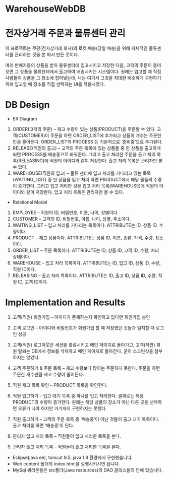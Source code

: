 # WarehouseWebDB

# 전자상거래 주문과 물류센터 관리
<Objective of project>

이 프로젝트는 쿠팡(전자상거래 회사)의 로켓 배송(당일 배송)을 위해 자체적인 물류센터를 관리하는 것을 본 따서 만든 것이다.

여러 판매자들의 상품을 받아 물류센터에 입고시키고 저장한 다음, 고객의 주문이 들어오면 그 상품을 물류센터에서 출고하여 배송시키는 시스템이다. 원래는 입고할 때 직접 사람들이 상품을 그 장소에 집어넣는데, 나는 여기서 그것을 최대한 비슷하게 구현하기 위해 입고할 때 장소를 직접 선택하는 UI를 적용시켰다.


# DB Design

- ER Diagram

1.	ORDER(고객의 주문) – 재고 수량이 있는 상품(PRODUCT)을 주문할 수 있다. 고객(CUSTOMER)이 주문을 하면 ORDER_LIST에 추가되고 상품의 개수는 주문한 만큼 줄어든다. ORDER_LIST의 PROCESS 는 기본적으로 ‘준비중’으로 추가된다.
2.	RELEASE(직원의 출고) – 고객의 주문 목록에 있는 상품들 중 한 상품을 출고하게 되면 PROCESS를 배송중으로 바꿔준다. 그리고 출고 처리한 주문을 출고 처리 목록(RELEASING)에 직원의 아이디와 같이 저장한다. 출고 처리 목록은 관리자만 볼 수 있다.
3.	WAREHOUSE(직원의 입고) – 물류 센터에 입고 처리를 기다리고 있는 목록(WAITING_LIST) 중 한 상품을 입고 처리 하면 PRODUCT에서 해당 물품의 수량이 증가한다. 그리고 입고 처리한 것을 입고 처리 목록(WAREHOUSE)에 직원의 아이디와 같이 저장한다. 입고 처리 목록은 관리자만 볼 수 있다.


- Relational Model

1.	EMPLOYEE – 직원의 ID, 비밀번호, 이름, 나이, 성별이다.
2.	CUSTOMER – 고객의 ID, 비밀번호, 이름, 나이, 성별, 주소이다.
3.	WAITING_LIST – 입고 처리를 기다리는 목록이다. ATTRIBUTE는 ID, 상품 ID, 수량이다.
4.	PRODUCT – 재고 상품이다. ATTRIBUTE는 상품 ID, 이름, 종류, 가격, 수량, 장소이다.
5.	ORDER_LIST – 주문 목록이다. ATTRIBUTE는 ID, 상품 ID, 고객 ID, 수량, 처리 상태이다.
6.	WAREHOUSE – 입고 처리 목록이다. ATTRIBUTE는 ID, 입고 ID, 상품 ID, 수량, 직원 ID이다.
7.	RELEASING – 출고 처리 목록이다. ATTRIBUTE는 ID, 출고 ID, 상품 ID, 수량, 직원 ID, 고객 ID이다.


# Implementation and Results

1.	고객(직원) 회원가입 – 아이디가 존재하는지 확인하고 없다면 회원가입 승인

2.	고객 로그인 – 아이디와 비밀번호가 회원가입 할 때 저장했던 것들과 일치할 때 로그인 성공

3.	고객(직원) 로그아웃은 세션을 종료시키고 메인 페이지로 돌아가고, 고객(직원) 회원 탈퇴는 DB에서 정보를 삭제하고 메인 페이지로 돌아간다. 굳이 스크린샷을 첨부하지는 않았다.
4.	고객 주문하기 & 주문 목록 – 재고 수량보다 많이는 주문하지 못한다. 주문을 하면 주문한 개수만큼 재고 수량이 줄어든다.


5.	직원 재고 목록 확인 – PRODUCT 목록을 확인한다.

6.	직원 입고하기 – 입고 대기 목록 중 하나를 입고 처리한다. 결과로는 해당 PRODUCT의 수량이 증가한다. 원래는 해당 상품의 장소가 아닌 다른 곳을 선택하면 오류가 나야 하지만 거기까지 구현하지는 못했다.


7.	직원 출고하기 – 고객의 주문 목록 중 ‘배송중’이 아닌 것들이 출고 대기 목록이다. 출고 처리를 하면 ‘배송중’이 된다.


8.	관리자 입고 처리 목록 – 직원들이 입고 처리한 목록을 본다.


9.	관리자 출고 처리 목록 – 직원들이 출고 처리한 목록을 본다.



* Eclipse(java ee), tomcat 8.5, java 1.8 환경에서 구현했습니다.
* Web content 폴더의 index.html을 실행시키시면 됩니다.
* MySql 쿼리문들은 src폴더(Java resources)의 DAO 클래스들의 안에 있습니다.
